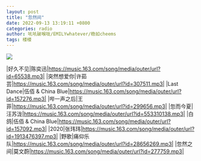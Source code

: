 ```yaml
---
layout: post
title: "忽然间"
date: 2022-09-13 13:19:11 +0800
categories: radio
author: 吼吼破喉咙/EMILYwhatever/稳如cheems
tags: 楼楼
---
```

![]({{site.baseurl}}/images/cover_20220913.jpg)

|好久不见|陈奕迅|https://music.163.com/song/media/outer/url?id=65538.mp3|
|突然想爱你|许茹芸|https://music.163.com/song/media/outer/url?id=307511.mp3|
|Last Dance|伍佰 & China Blue|https://music.163.com/song/media/outer/url?id=157276.mp3|
|哔一声之后|王菲|https://music.163.com/song/media/outer/url?id=299656.mp3|
|忽而今夏|汪苏泷|https://music.163.com/song/media/outer/url?id=553310138.mp3|
|白鸽|伍佰 & China Blue|https://music.163.com/song/media/outer/url?id=157092.mp3|
|2020|张玮玮|https://music.163.com/song/media/outer/url?id=1913476397.mp3|
|野歌|痛仰乐队|https://music.163.com/song/media/outer/url?id=28656269.mp3|
|忽然之间|莫文蔚|https://music.163.com/song/media/outer/url?id=277759.mp3|

